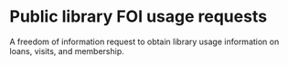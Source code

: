 # Public library FOI usage requests

A freedom of information request to obtain library usage information on loans, visits, and membership.
